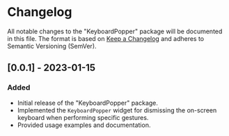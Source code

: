# Changelog

All notable changes to the "KeyboardPopper" package will be documented in this file. The format is based on [Keep a Changelog](https://keepachangelog.com) and adheres to Semantic Versioning (SemVer).

## [0.0.1] - 2023-01-15

### Added

- Initial release of the "KeyboardPopper" package.
- Implemented the `KeyboardPopper` widget for dismissing the on-screen keyboard when performing specific gestures.
- Provided usage examples and documentation.
